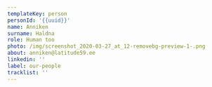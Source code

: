 ```yaml
---
templateKey: person
personId: '{{uuid}}'
name: Anniken
surname: Haldna
role: Human too
photo: /img/screenshot_2020-03-27_at_12-removebg-preview-1-.png
about: anniken@latitude59.ee
linkedin: ''
label: our-people
tracklist: ''
---
```

